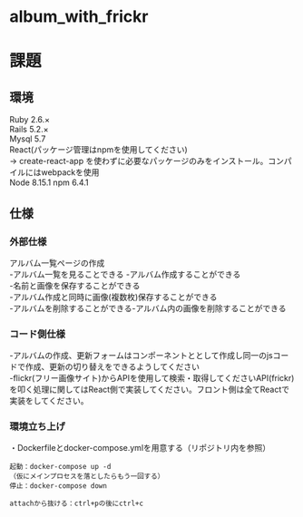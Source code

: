 # album_with_frickr

# 課題
## 環境
Ruby 2.6.×  
Rails 5.2.×  
Mysql 5.7  
React(パッケージ管理はnpmを使用してください)  
→ create-react-app を使わずに必要なパッケージのみをインストール。コンパイルにはwebpackを使用  
Node 8.15.1
npm 6.4.1  

## 仕様
### 外部仕様
アルバム一覧ページの作成  
-アルバム一覧を見ることできる
-アルバム作成することができる  
-名前と画像を保存することができる  
-アルバム作成と同時に画像(複数枚)保存することができる  
-アルバムを削除することができる-アルバム内の画像を削除することができる  

### コード側仕様  
-アルバムの作成、更新フォームはコンポーネントととして作成し同一のjsコードで作成、更新の切り替えをできるようしてください  
-flickr(フリー画像サイト)からAPIを使用して検索・取得してくださいAPI(frickr)を叩く処理に関してはReact側で実装してください。フロント側は全てReactで実装をしてください。


### 環境立ち上げ

・Dockerfileとdocker-compose.ymlを用意する（リポジトリ内を参照）

```
起動：docker-compose up -d
（仮にメインプロセスを落としたらもう一回する）
停止：docker-compose down

attachから抜ける：ctrl+pの後にctrl+c
```
